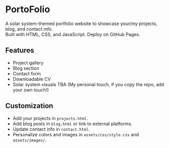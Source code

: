 # PortoFolio

A solar system-themed portfolio website to showcase your/my projects, blog, and contact info.  
Built with HTML, CSS, and JavaScript. Deploy on GitHub Pages.

## Features

- Project gallery
- Blog section
- Contact form
- Downloadable CV
- Solar system visuals TBA (My personal touch, if you copy the repo, add your own touch!)

## Customization

- Add your projects in `projects.html`.
- Add blog posts in `blog.html` or link to external platforms.
- Update contact info in `contact.html`.
- Personalize colors and images in `assets/css/style.css` and `assets/images/`.

